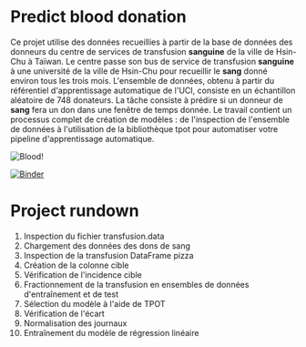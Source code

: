 # Predict blood donation

Ce projet utilise des données recueillies à partir de la base de données des donneurs du centre de services de transfusion **sanguine** de la ville de Hsin-Chu à Taïwan. Le centre passe son bus de service de transfusion **sanguine** à une université de la ville de Hsin-Chu pour recueillir le **sang** donné environ tous les trois mois. L'ensemble de données, obtenu à partir du référentiel d'apprentissage automatique de l'UCI, consiste en un échantillon aléatoire de 748 donateurs. La tâche consiste à prédire si un donneur de **sang** fera un don dans une fenêtre de temps donnée. Le travail contient un processus complet de création de modèles : de l'inspection de l'ensemble de données à l'utilisation de la bibliothèque tpot pour automatiser votre pipeline d'apprentissage automatique. 

![Blood!](https://csrbox.org/company/proj_img/1570703417blood%20donation.jpg)

[![Binder](https://mybinder.org/badge_logo.svg)](https://mybinder.org/v2/gh/AmineSayahh/Projet-DataCamp/main)
 
# Project rundown 
<ol>
 <li> Inspection du fichier transfusion.data </li>
 <li> Chargement des données des dons de sang </li>
 <li> Inspection de la transfusion DataFrame pizza </li>
 <li> Création de la colonne cible </li>
 <li> Vérification de l'incidence cible </li>
 <li> Fractionnement de la transfusion en ensembles de données d'entraînement et de test </li>
 <li> Sélection du modèle à l'aide de TPOT </li>
 <li> Vérification de l'écart </li>
 <li> Normalisation des journaux </li>
 <li> Entraînement du modèle de régression linéaire </li>
</ol>
